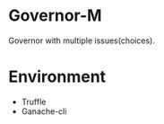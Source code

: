 # Governor-M

Governor with multiple issues(choices).

# Environment

- Truffle
- Ganache-cli

<!--
```
$ truffle create migration governor
$ truffle migrate
```
-->
